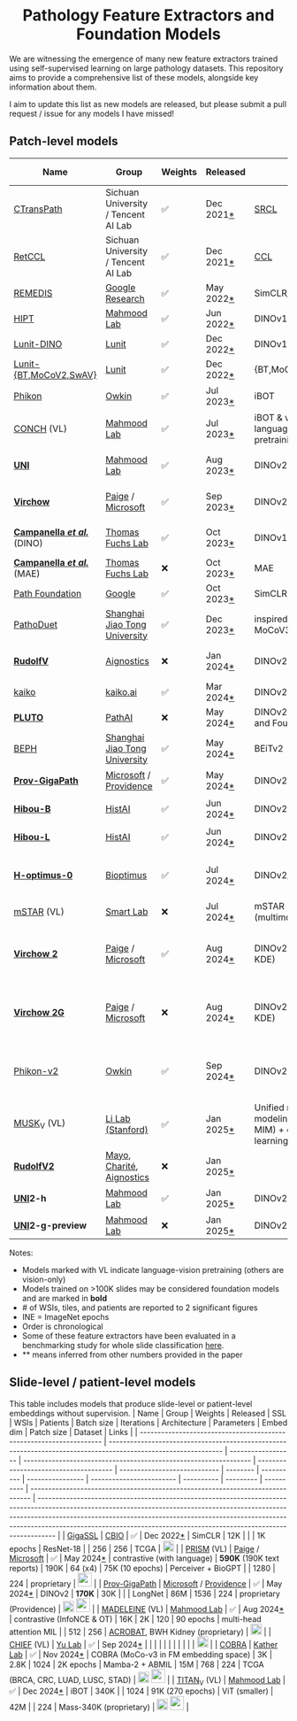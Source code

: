 <div align="center">
<h1>Pathology Feature Extractors and Foundation Models</h1>
</div>

We are witnessing the emergence of many new feature extractors trained using self-supervised learning on large pathology datasets.
This repository aims to provide a comprehensive list of these models, alongside key information about them.

I aim to update this list as new models are released, but please submit a pull request / issue for any models I have missed!

## Patch-level models

| Name                                                                                                                                              | Group                                                                                                           | Weights            | Released                                                                                              | SSL                                                                             | WSIs                            | Tiles    | Patients   | Batch size | Iterations | Architecture           | Parameters | Embed dim | Input size | Dataset                                          | Links                                                                                                                                                                                                                                                                                                                                        |
| ------------------------------------------------------------------------------------------------------------------------------------------------- | --------------------------------------------------------------------------------------------------------------- | ------------------ | ----------------------------------------------------------------------------------------------------- | ------------------------------------------------------------------------------- | ------------------------------- | -------- | ---------- | ---------- | ---------- | ---------------------- | ---------- | --------- | ---------- | ------------------------------------------------ | -------------------------------------------------------------------------------------------------------------------------------------------------------------------------------------------------------------------------------------------------------------------------------------------------------------------------------------------- |
| [CTransPath](https://www.sciencedirect.com/science/article/abs/pii/S1361841522002043)                                                             | Sichuan University / Tencent AI Lab                                                                             | :white_check_mark: | Dec 2021[\*](https://github.com/Xiyue-Wang/TransPath/commit/4b1c67655dd38cb192567b0981b6c1e9ade59ecf) | [SRCL](https://www.sciencedirect.com/science/article/abs/pii/S1361841522002043) | 32K                             | 16M      |            |            |            | Swin-Transformer       |            | 768       | 224        | TCGA, PAIP                                       | [<img src="https://raw.githubusercontent.com/FortAwesome/Font-Awesome/6.x/svgs/brands/github.svg" width="20">](https://github.com/Xiyue-Wang/TransPath)                                                                                                                                                                                      |
| [RetCCL](https://www.sciencedirect.com/science/article/abs/pii/S1361841522002043)                                                                 | Sichuan University / Tencent AI Lab                                                                             | :white_check_mark: | Dec 2021[\*](https://github.com/Xiyue-Wang/RetCCL/commit/e6faf0bd85c8e7e617882dd5d74e644d28eac771)    | [CCL](https://www.sciencedirect.com/science/article/abs/pii/S1361841522002043)  | 32K                             | 16M      |            |            |            | ResNet-50              |            | 2048      | 224        | TCGA, PAIP                                       | [<img src="https://raw.githubusercontent.com/FortAwesome/Font-Awesome/6.x/svgs/brands/github.svg" width="20">](https://github.com/Xiyue-Wang/RetCCL)                                                                                                                                                                                         |
| [REMEDIS](https://www.nature.com/articles/s41551-023-01049-7)                                                                                     | [Google Research](https://research.google)                                                                      | :white_check_mark: | May 2022[\*](https://arxiv.org/abs/2205.09723v1)                                                      | SimCLR/BiT                                                                      | 29K                             | 50M      | 11K cases  | 4096       | 1.2M       | ResNet-50              |            | 2048      | 224        | TCGA                                             | [<img src="https://raw.githubusercontent.com/FortAwesome/Font-Awesome/6.x/svgs/brands/github.svg" width="20">](https://github.com/google-research/medical-ai-research-foundations)                                                                                                                                                           |
| [HIPT](https://ieeexplore.ieee.org/document/9880275)                                                                                              | [Mahmood Lab](https://faisal.ai)                                                                                | :white_check_mark: | Jun 2022[\*](https://arxiv.org/abs/2206.02647v1)                                                      | DINOv1                                                                          | 11K                             | 100M     |            | 256        | 400K       | ViT-S                  |            | 384       | 256        | TCGA                                             | [<img src="https://raw.githubusercontent.com/FortAwesome/Font-Awesome/6.x/svgs/brands/github.svg" width="20">](https://github.com/mahmoodlab/HIPT)                                                                                                                                                                                           |
| [Lunit-DINO](https://arxiv.org/abs/2212.04690)                                                                                                    | [Lunit](https://www.lunit.io)                                                                                   | :white_check_mark: | Dec 2022[\*](https://arxiv.org/abs/2212.04690v1)                                                      | DINOv1                                                                          | 21K                             |          |            |            |            | ViT-S                  |            | 384       | 224        | TCGA                                             | [<img src="https://raw.githubusercontent.com/FortAwesome/Font-Awesome/6.x/svgs/brands/github.svg" width="20">](https://github.com/lunit-io/benchmark-ssl-pathology)                                                                                                                                                                          |
| [Lunit-{BT,MoCoV2,SwAV}](https://arxiv.org/abs/2212.04690)                                                                                        | [Lunit](https://www.lunit.io)                                                                                   | :white_check_mark: | Dec 2022[\*](https://arxiv.org/abs/2212.04690v1)                                                      | {BT,MoCoV2,SwAV}                                                                | 21K                             |          |            |            |            | ResNet-50              |            | 2048      | 224        | TCGA                                             | [<img src="https://raw.githubusercontent.com/FortAwesome/Font-Awesome/6.x/svgs/brands/github.svg" width="20">](https://github.com/lunit-io/benchmark-ssl-pathology)                                                                                                                                                                          |
| [Phikon](https://www.medrxiv.org/content/10.1101/2023.07.21.23292757v2)                                                                           | [Owkin](https://www.owkin.com)                                                                                  | :white_check_mark: | Jul 2023[\*](https://www.medrxiv.org/content/10.1101/2023.07.21.23292757v1)                           | iBOT                                                                            | 6.1K                            | 43M      | 5.6K       | 1440       | 155K       | ViT-B                  | 86M        | 768       | 224        | TCGA                                             | [<img src="https://raw.githubusercontent.com/FortAwesome/Font-Awesome/6.x/svgs/brands/github.svg" width="20">](https://github.com/owkin/HistoSSLscaling) [<img src="https://huggingface.co/datasets/huggingface/brand-assets/resolve/main/hf-logo.svg" width="25">](https://huggingface.co/owkin/phikon)                                     |
| [CONCH](https://www.nature.com/articles/s41591-024-02856-4) (VL)                                                                                  | [Mahmood Lab](https://faisal.ai)                                                                                | :white_check_mark: | Jul 2023[\*](https://arxiv.org/abs/2307.12914v1)                                                      | iBOT & vision-language pretraining                                              | 21K                             | 16M      |            | 1024       | 80 epochs  | ViT-B                  | 86M        | 768       | 224        | proprietary                                      | [<img src="https://raw.githubusercontent.com/FortAwesome/Font-Awesome/6.x/svgs/brands/github.svg" width="20">](https://github.com/mahmoodlab/CONCH) [<img src="https://huggingface.co/datasets/huggingface/brand-assets/resolve/main/hf-logo.svg" width="25">](https://huggingface.co/MahmoodLab/CONCH)                                      |
| **[UNI](https://www.nature.com/articles/s41591-024-02857-3)**                                                                                     | [Mahmood Lab](https://faisal.ai)                                                                                | :white_check_mark: | Aug 2023[\*](https://arxiv.org/abs/2308.15474v1)                                                      | DINOv2                                                                          | **100K**                        | 100M     |            |            |            | ViT-L                  |            | 1024      | 224        | proprietary (Mass-100K)                          | [<img src="https://raw.githubusercontent.com/FortAwesome/Font-Awesome/6.x/svgs/brands/github.svg" width="20">](https://github.com/mahmoodlab/UNI) [<img src="https://huggingface.co/datasets/huggingface/brand-assets/resolve/main/hf-logo.svg" width="25">](https://huggingface.co/MahmoodLab/UNI)                                          |
| **[Virchow](https://www.nature.com/articles/s41591-024-03141-0)**                                                                                 | [Paige](https://paige.ai) / [Microsoft](https://www.microsoft.com/en-us/research/lab/microsoft-health-futures)  | :white_check_mark: | Sep 2023[\*](https://arxiv.org/abs/2309.07778v1)                                                      | DINOv2                                                                          | **1.5M**                        |          | 120K       |            |            | ViT-H                  | 632M       | 2560      | 224        | proprietary (from MSKCC)                         | [<img src="https://huggingface.co/datasets/huggingface/brand-assets/resolve/main/hf-logo.svg" width="25">](https://huggingface.co/paige-ai/Virchow)                                                                                                                                                                                          |
| **[Campanella _et al._](https://arxiv.org/abs/2310.07033)** (DINO)                                                                                | [Thomas Fuchs Lab](https://www.hpims.org/labs/thomas-fuchs-lab/)                                                | :white_check_mark: | Oct 2023[\*](https://arxiv.org/abs/2310.07033v1)                                                      | DINOv1                                                                          | **420K**                        | 3.3B     | 77K        | 1080       | 1.3K INE   | ViT-S                  | 22M        | 384       | 224        | proprietary (MSHS)                               | [<img src="https://huggingface.co/datasets/huggingface/brand-assets/resolve/main/hf-logo.svg" width="25">](https://huggingface.co/MountSinaiCompPath/SP22M) ([<img src="https://huggingface.co/datasets/huggingface/brand-assets/resolve/main/hf-logo.svg" width="25">](https://huggingface.co/MountSinaiCompPath/SP85M))                    |
| **[Campanella _et al._](https://arxiv.org/abs/2310.07033)** (MAE)                                                                                 | [Thomas Fuchs Lab](https://www.hpims.org/labs/thomas-fuchs-lab/)                                                | :x:                | Oct 2023[\*](https://arxiv.org/abs/2310.07033v1)                                                      | MAE                                                                             | **420K**                        | 3.3B     | 77K        | 1440       | 2.5K INE   | ViT-L                  | 303M       | 1024      | 224        | proprietary (MSHS)                               |
| [Path Foundation](https://arxiv.org/abs/2310.13259)                                                                                               | [Google](https://research.google)                                                                               | :white_check_mark: | Oct 2023[\*](https://arxiv.org/abs/2310.13259v1)                                                      | SimCLR, MSN                                                                     | 6K                              | 60M      |            | 1024       |            | ViT-S                  |            | 384       | 224        | TCGA                                             | [<img src="https://raw.githubusercontent.com/FortAwesome/Font-Awesome/6.x/svgs/brands/github.svg" width="20">](https://github.com/Google-Health/imaging-research/tree/master/path-foundation)                                                                                                                                                |
| [PathoDuet](https://arxiv.org/abs/2312.09894)                                                                                                     | [Shanghai Jiao Tong University](https://life.sjtu.edu.cn/)                                                      | :white_check_mark: | Dec 2023[\*](https://arxiv.org/abs/2312.09894v1)                                                      | inspired by MoCoV3                                                              | 11K                             | 13M      |            | 2048       | 100 epochs | ViT-B                  |            | 4096      | 224        | TCGA                                             | [<img src="https://raw.githubusercontent.com/FortAwesome/Font-Awesome/6.x/svgs/brands/github.svg" width="20">](https://github.com/openmedlab/PathoDuet)                                                                                                                                                                                      |
| **[RudolfV](https://arxiv.org/abs/2401.04079)**                                                                                                   | [Aignostics](https://www.aignostics.com)                                                                        | :x:                | Jan 2024[\*](https://arxiv.org/abs/2401.04079v1)                                                      | DINOv2                                                                          | **130K**                        | 750M     | 36K        |            |            | ViT-L                  | 300M       |           | 224        | proprietary (from EU & US), TCGA                 |
| [kaiko](https://arxiv.org/abs/2404.15217)                                                                                                         | [kaiko.ai](https://www.kaiko.ai)                                                                                | :white_check_mark: | Mar 2024[\*](https://arxiv.org/abs/2404.15217v1)                                                      | DINOv2                                                                          | 29K                             | 260M\*\* |            | 512        | 200 INE    | ViT-L                  |            | 1024      | 224        | TCGA                                             | [<img src="https://raw.githubusercontent.com/FortAwesome/Font-Awesome/6.x/svgs/brands/github.svg" width="20">](https://github.com/kaiko-ai/towards_large_pathology_fms)                                                                                                                                                                      |
| **[PLUTO](https://arxiv.org/abs/2405.07905)**                                                                                                     | [PathAI](https://www.pathai.com)                                                                                | :x:                | May 2024[\*](https://arxiv.org/abs/2405.07905v1)                                                      | DINOv2 (+ MAE and Fourier loss)                                                 | **160K**                        | 200M     |            |            |            | FlexiViT-S             | 22M        |           | 224        | proprietary (PathAI)                             |                                                                                                                                                                                                                                                                                                                                              |
| [BEPH](https://www.biorxiv.org/content/10.1101/2024.05.16.594499)                                                                                 | [Shanghai Jiao Tong University](https://life.sjtu.edu.cn/)                                                      | :white_check_mark: | May 2024[\*](https://www.biorxiv.org/content/10.1101/2024.05.16.594499v1)                             | BEiTv2                                                                          | 12K                             | 12M      |            | 1024       |            | ViT-B                  | 193M       | 1024      | 224        | TCGA                                             | [<img src="https://raw.githubusercontent.com/FortAwesome/Font-Awesome/6.x/svgs/brands/github.svg" width="20">](https://github.com/Zhcyoung/BEPH)                                                                                                                                                                                             |
| **[Prov-GigaPath](https://www.nature.com/articles/s41586-024-07441-w)**                                                                           | [Microsoft](https://www.microsoft.com/en-us/research/) / [Providence](https://www.providence.org)               | :white_check_mark: | May 2024[\*](https://www.nature.com/articles/s41586-024-07441-w)                                      | DINOv2                                                                          | **170K**                        | 1.4B     | 30K        | 384        |            | ViT                    |            | 1536      | 224        | proprietary (Providence)                         | [<img src="https://raw.githubusercontent.com/FortAwesome/Font-Awesome/6.x/svgs/brands/github.svg" width="20">](https://github.com/prov-gigapath/prov-gigapath) [<img src="https://huggingface.co/datasets/huggingface/brand-assets/resolve/main/hf-logo.svg" width="25">](https://huggingface.co/prov-gigapath/prov-gigapath)                |
| **[Hibou-B](https://arxiv.org/abs/2406.05074)**                                                                                                   | [HistAI](https://www.hist.ai)                                                                                   | :white_check_mark: | Jun 2024[\*](https://arxiv.org/abs/2406.05074v1)                                                      | DINOv2                                                                          | **1.1M**                        | 510M     | 310K cases | 1024       | 500K       | ViT-B                  | 86M        | 768       | 224        | proprietary                                      | [<img src="https://raw.githubusercontent.com/FortAwesome/Font-Awesome/6.x/svgs/brands/github.svg" width="20">](https://github.com/HistAI/hibou) [<img src="https://huggingface.co/datasets/huggingface/brand-assets/resolve/main/hf-logo.svg" width="25">](https://huggingface.co/histai/hibou-b)                                            |
| **[Hibou-L](https://arxiv.org/abs/2406.05074)**                                                                                                   | [HistAI](https://www.hist.ai)                                                                                   | :white_check_mark: | Jun 2024[\*](https://arxiv.org/abs/2406.05074v1)                                                      | DINOv2                                                                          | **1.1M**                        | 1.2B     | 310K cases | 1024       | 1.2M       | ViT-L                  | 304M       | 1024      | 224        | proprietary                                      | [<img src="https://raw.githubusercontent.com/FortAwesome/Font-Awesome/6.x/svgs/brands/github.svg" width="20">](https://github.com/HistAI/hibou) [<img src="https://huggingface.co/datasets/huggingface/brand-assets/resolve/main/hf-logo.svg" width="25">](https://huggingface.co/histai/hibou-L)                                            |
| **[H-optimus-0](https://www.bioptimus.com/news/bioptimus-launches-h-optimus-0-the-worlds-largest-open-source-ai-foundation-model-for-pathology)** | [Bioptimus](https://www.bioptimus.com)                                                                          | :white_check_mark: | Jul 2024[\*](https://github.com/bioptimus/releases/commit/f967dd8d6de387fc0926cbe29b35b3cc5abc5500)   | DINOv2/iBOT                                                                     | **500K** (across 4,000 clinics) | >100M    | 200K       |            |            | ViT-G with 4 registers | 1.1B       | 1536      | 224        | proprietary                                      | [<img src="https://raw.githubusercontent.com/FortAwesome/Font-Awesome/6.x/svgs/brands/github.svg" width="20">](https://github.com/bioptimus/releases/tree/main/models/h-optimus/v0) [<img src="https://huggingface.co/datasets/huggingface/brand-assets/resolve/main/hf-logo.svg" width="25">](https://huggingface.co/bioptimus/H-optimus-0) |
| [mSTAR](https://arxiv.org/abs/2407.15362) (VL)                                                                                                    | [Smart Lab](https://hkustsmartlab.github.io)                                                                    | :x:                | Jul 2024[\*](https://arxiv.org/abs/2407.15362v1)                                                      | mSTAR (multimodal)                                                              | 10K                             |          | 10K        |            |            | ViT-L                  |            |           | 224        | TCGA                                             |                                                                                                                                                                                                                                                                                                                                              |
| **[Virchow 2](https://arxiv.org/abs/2408.00738)**                                                                                                 | [Paige](https://paige.ai) / [Microsoft](https://www.microsoft.com/en-us/research/lab/microsoft-health-futures)  | :white_check_mark: | Aug 2024[\*](https://arxiv.org/abs/2408.00738v1)                                                      | DINOv2 (+ ECT and KDE)                                                          | **3.1M**                        | 2B       | 230K       | 4096       |            | ViT-H with 4 registers | 632M       | 3584      | 224        | proprietary (from MSKCC and international sites) | [<img src="https://huggingface.co/datasets/huggingface/brand-assets/resolve/main/hf-logo.svg" width="25">](https://huggingface.co/paige-ai/Virchow2)                                                                                                                                                                                         |
| **[Virchow 2G](https://arxiv.org/abs/2408.00738)**                                                                                                | [Paige](https://paige.ai) / [Microsoft](https://www.microsoft.com/en-us/research/lab/microsoft-health-futures)  | :x:                | Aug 2024[\*](https://arxiv.org/abs/2408.00738v1)                                                      | DINOv2 (+ ECT and KDE)                                                          | **3.1M**                        | 2B       | 230K       | 3072       |            | ViT-G with 8 registers | 1.9B       | 3584      | 224        | proprietary (from MSKCC and international sites) |                                                                                                                                                                                                                                                                                                                                              |
| [Phikon-v2](https://arxiv.org/abs/2409.09173)                                                                                                     | [Owkin](https://www.owkin.com)                                                                                  | :white_check_mark: | Sep 2024[\*](https://arxiv.org/abs/2409.09173v1)                                                      | DINOv2                                                                          | 58.4K                           | 456M     |            | 4096       | 250K       | ViT-L                  | 307M       | 1024      | 224        | PANCAN-XL (TCGA, CPTAC, GTEx, proprietary)       | [<img src="https://huggingface.co/datasets/huggingface/brand-assets/resolve/main/hf-logo.svg" width="25">](https://huggingface.co/owkin/phikon-v2)                                                                                                                                                                                           |
| [MUSK](https://www.nature.com/articles/s41586-024-08378-w)<sub>V</sub> (VL)                                                                       | [Li Lab (Stanford)](https://med.stanford.edu/lilab.html)                                                        | :white_check_mark: | Jan 2025[\*](https://www.nature.com/articles/s41586-024-08378-w)                                      | Unified masked modeling (MLM, MIM) + contrastive learning                       | 33K                             | 50M      | 12K        | 2048       | 20 epochs  | BEiT3                  |            |           | 384        | TCGA                                             | [<img src="https://raw.githubusercontent.com/FortAwesome/Font-Awesome/6.x/svgs/brands/github.svg" width="20">](https://github.com/lilab-stanford/MUSK) [<img src="https://huggingface.co/datasets/huggingface/brand-assets/resolve/main/hf-logo.svg" width="25">](https://huggingface.co/xiangjx/musk)                                       |
| **[RudolfV2](https://arxiv.org/abs/2501.05409)**                                                                                                  | [Mayo](https://www.mayoclinic.org), [Charité](https://www.charite.de), [Aignostics](https://www.aignostics.com) | :x:                | Jan 2025[\*](https://arxiv.org/abs/2501.05409v1)                                                      |                                                                                 | **1.2M**                        | 3.4B     | 490K cases |            |            | ViT-H                  | 632M       |           |            |                                                  |                                                                                                                                                                                                                                                                                                                                              |
| **[UNI](https://www.nature.com/articles/s41591-024-02857-3)2-h**                                                                                  | [Mahmood Lab](https://faisal.ai)                                                                                | :white_check_mark: | Jan 2025[\*](https://github.com/mahmoodlab/UNI/commit/91e141ce3d8aca1be0de83a89d0caab45af6a470)       | DINOv2                                                                          | **350K**                        | 200M     |            |            |            | ViT-H with 8 registers | 681M       | 1536      | 224        | proprietary (Mass)                               | [<img src="https://raw.githubusercontent.com/FortAwesome/Font-Awesome/6.x/svgs/brands/github.svg" width="20">](https://github.com/mahmoodlab/UNI) [<img src="https://huggingface.co/datasets/huggingface/brand-assets/resolve/main/hf-logo.svg" width="25">](https://huggingface.co/MahmoodLab/UNI2-h)                                       |
| **[UNI](https://www.nature.com/articles/s41591-024-02857-3)2-g-preview**                                                                          | [Mahmood Lab](https://faisal.ai)                                                                                | :x:                | Jan 2025[\*](https://github.com/mahmoodlab/UNI/commit/91e141ce3d8aca1be0de83a89d0caab45af6a470)       | DINOv2                                                                          | **350K**                        | 200M     |            |            |            | ViT-G                  |            |           |            | proprietary (Mass)                               | [<img src="https://raw.githubusercontent.com/FortAwesome/Font-Awesome/6.x/svgs/brands/github.svg" width="20">](https://github.com/mahmoodlab/UNI)                                                                                                                                                                                            |


Notes:

- Models marked with VL indicate language-vision pretraining (others are vision-only)
- Models trained on >100K slides may be considered foundation models and are marked in **bold**
- \# of WSIs, tiles, and patients are reported to 2 significant figures
- INE = ImageNet epochs
- Order is chronological
- Some of these feature extractors have been evaluated in a benchmarking study for whole slide classification [here](https://arxiv.org/abs/2311.11772).
- \*\* means inferred from other numbers provided in the paper

## Slide-level / patient-level models
This table includes models that produce slide-level or patient-level embeddings without supervision.
| Name                                                                | Group                                                                                                          | Weights            | Released                                                         | SSL                                   | WSIs                         | Patients | Batch size | Iterations       | Architecture             | Parameters | Embed dim | Patch size | Dataset                                                                        | Links                                                                                                                                                                                                                                                                                                                         |
| ------------------------------------------------------------------- | -------------------------------------------------------------------------------------------------------------- | ------------------ | ---------------------------------------------------------------- | ------------------------------------- | ---------------------------- | -------- | ---------- | ---------------- | ------------------------ | ---------- | --------- | ---------- | ------------------------------------------------------------------------------ | ----------------------------------------------------------------------------------------------------------------------------------------------------------------------------------------------------------------------------------------------------------------------------------------------------------------------------- |
| [GigaSSL](https://arxiv.org/abs/2212.03273)                         | [CBIO](https://cbio.mines-paristech.fr)                                                                        | :white_check_mark: | Dec 2022[\*](https://arxiv.org/abs/2212.03273v1)                 | SimCLR                                | 12K                          |          |            | 1K epochs        | ResNet-18                |            | 256       | 256        | TCGA                                                                           | [<img src="https://raw.githubusercontent.com/FortAwesome/Font-Awesome/6.x/svgs/brands/github.svg" width="20">](https://github.com/trislaz/gigassl)                                                                                                                                                                            |
| [PRISM](https://arxiv.org/abs/2405.10254) (VL)                      | [Paige](https://paige.ai) / [Microsoft](https://www.microsoft.com/en-us/research/lab/microsoft-health-futures) | :white_check_mark: | May 2024[\*](https://arxiv.org/abs/2405.10254v1)                 | contrastive (with language)           | **590K** (190K text reports) | 190K     | 64 (x4)    | 75K (10 epochs)  | Perceiver + BioGPT       |            | 1280      | 224        | proprietary                                                                    | [<img src="https://huggingface.co/datasets/huggingface/brand-assets/resolve/main/hf-logo.svg" width="25">](https://huggingface.co/paige-ai/Prism)                                                                                                                                                                             |
| [Prov-GigaPath](https://www.nature.com/articles/s41586-024-07441-w) | [Microsoft](https://www.microsoft.com/en-us/research/) / [Providence](https://www.providence.org)              | :white_check_mark: | May 2024[\*](https://www.nature.com/articles/s41586-024-07441-w) | DINOv2                                | **170K**                     | 30K      |            |                  | LongNet                  | 86M        | 1536      | 224        | proprietary (Providence)                                                       | [<img src="https://raw.githubusercontent.com/FortAwesome/Font-Awesome/6.x/svgs/brands/github.svg" width="20">](https://github.com/prov-gigapath/prov-gigapath) [<img src="https://huggingface.co/datasets/huggingface/brand-assets/resolve/main/hf-logo.svg" width="25">](https://huggingface.co/prov-gigapath/prov-gigapath) |
| [MADELEINE](https://arxiv.org/abs/2408.02859) (VL)                  | [Mahmood Lab](https://faisal.ai)                                                                               | :white_check_mark: | Aug 2024[\*](https://arxiv.org/abs/2408.02859v1)                 | contrastive (InfoNCE & OT)            | 16K                          | 2K       | 120        | 90 epochs        | multi-head attention MIL |            | 512       | 256        | [ACROBAT](https://acrobat.grand-challenge.org/data/), BWH Kidney (proprietary) | [<img src="https://raw.githubusercontent.com/FortAwesome/Font-Awesome/6.x/svgs/brands/github.svg" width="20">](https://github.com/mahmoodlab/MADELEINE)                                                                                                                                                                       |
| [CHIEF](https://www.nature.com/articles/s41586-024-07894-z) (VL)    | [Yu Lab](https://yulab.hms.harvard.edu)                                                                        | :white_check_mark: | Sep 2024[\*](https://www.nature.com/articles/s41586-024-07894-z) |                                       |                              |          |            |                  |                          |            |           |            |                                                                                | [<img src="https://raw.githubusercontent.com/FortAwesome/Font-Awesome/6.x/svgs/brands/github.svg" width="20">](https://github.com/hms-dbmi/CHIEF)                                                                                                                                                                             |
| [COBRA](https://arxiv.org/abs/2411.13623)                           | [Kather Lab](https://jnkather.github.io)                                                                       | :white_check_mark: | Nov 2024[\*](https://arxiv.org/abs/2411.13623v1)                 | COBRA (MoCo-v3 in FM embedding space) | 3K                           | 2.8K     | 1024       | 2K epochs        | Mamba-2 + ABMIL          | 15M        | 768       | 224        | TCGA (BRCA, CRC, LUAD, LUSC, STAD)                                             | [<img src="https://raw.githubusercontent.com/FortAwesome/Font-Awesome/6.x/svgs/brands/github.svg" width="20">](https://github.com/KatherLab/COBRA) [<img src="https://huggingface.co/datasets/huggingface/brand-assets/resolve/main/hf-logo.svg" width="25">](https://huggingface.co/KatherLab/COBRA)                         |
| [TITAN](https://arxiv.org/abs/2411.19666)<sub>V</sub> (VL)          | [Mahmood Lab](https://faisal.ai)                                                                               | :white_check_mark: | Dec 2024[\*](https://arxiv.org/abs/2411.19666v1)                 | iBOT                                  | 340K                         |          | 1024       | 91K (270 epochs) | ViT (smaller)            | 42M        |           | 224        | Mass-340K (proprietary)                                                        | [<img src="https://raw.githubusercontent.com/FortAwesome/Font-Awesome/6.x/svgs/brands/github.svg" width="20">](https://github.com/mahmoodlab/TITAN) [<img src="https://huggingface.co/datasets/huggingface/brand-assets/resolve/main/hf-logo.svg" width="25">](https://huggingface.co/MahmoodLab/TITAN)                       |

